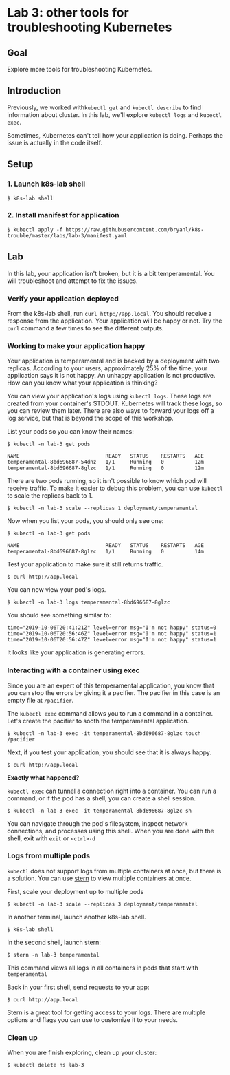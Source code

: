# Lab 3: other tools for troubleshooting Kubernetes

## Goal

Explore more tools for troubleshooting Kubernetes.

## Introduction

Previously, we worked with`kubectl get` and `kubectl describe` to find information about 
cluster. In this lab, we'll explore `kubectl logs` and `kubectl exec`.

Sometimes, Kubernetes can't tell how your application is doing. Perhaps the issue
is actually in the code itself. 

## Setup

### 1. Launch k8s-lab shell

`$ k8s-lab shell`

### 2. Install manifest for application

`$ kubectl apply -f https://raw.githubusercontent.com/bryanl/k8s-trouble/master/labs/lab-3/manifest.yaml`

## Lab

In this lab, your application isn't broken, but it is a bit temperamental. You will 
troubleshoot and attempt to fix the issues.

### Verify your application deployed

From the k8s-lab shell, run `curl http://app.local`. You should 
receive a response from the application. Your application will be happy or not. Try
the `curl` command a few times to see the different outputs.

### Working to make your application happy

Your application is temperamental and is backed by a deployment with two replicas.
According to your users, approximately 25% of the time, your application says it
is not happy. An unhappy application is not productive. How can you know what your
application is thinking?

You can view your application's logs using `kubectl logs`. These logs are created
from your container's STDOUT. Kubernetes will track these logs, so you can review
them later. There are also ways to forward your logs off a log service, but that
is beyond the scope of this workshop.

List your pods so you can know their names:

`$ kubectl -n lab-3 get pods`

```text
NAME                            READY   STATUS    RESTARTS   AGE
temperamental-8bd696687-54dnz   1/1     Running   0          12m
temperamental-8bd696687-8glzc   1/1     Running   0          12m
``` 

There are two pods running, so it isn't possible to know which pod will receive
traffic. To make it easier to debug this problem, you can use `kubectl` to scale
the replicas back to 1.

`$ kubectl -n lab-3 scale --replicas 1 deployment/temperamental`

Now when you list your pods, you should only see one:

`$ kubectl -n lab-3 get pods`

```text
NAME                            READY   STATUS    RESTARTS   AGE
temperamental-8bd696687-8glzc   1/1     Running   0          14m
```

Test your application to make sure it still returns traffic.

`$ curl http://app.local`

You can now view your pod's logs.

`$ kubectl -n lab-3 logs temperamental-8bd696687-8glzc`

You should see something similar to:

```text
time="2019-10-06T20:41:21Z" level=error msg="I'm not happy" status=0
time="2019-10-06T20:56:46Z" level=error msg="I'm not happy" status=1
time="2019-10-06T20:56:47Z" level=error msg="I'm not happy" status=1
```

It looks like your application is generating errors. 


### Interacting with a container using exec

Since you are an expert of this temperamental application, you know that you can 
stop the errors by giving it a pacifier. The pacifier in this case is an empty 
file at `/pacifier`.

The `kubectl exec` command allows you to run a command in a container. Let's create
the pacifier to sooth the temperamental application.

`$ kubectl -n lab-3 exec -it temperamental-8bd696687-8glzc touch /pacifier` 

Next, if you test your application, you should see that it is always happy.

`$ curl http://app.local`

**Exactly what happened?**

`kubectl exec` can tunnel a connection right into a container. You can run a
command, or if the pod has a shell, you can create a shell session. 

`$ kubectl -n lab-3 exec -it temperamental-8bd696687-8glzc sh`

You can navigate through the pod's filesystem, inspect network connections,
and processes using this shell. When you are done with the shell, exit with
`exit` or `<ctrl>-d`

### Logs from multiple pods

`kubectl` does not support logs from multiple containers at once, but there 
is a solution. You can use [stern](https://github.com/wercker/stern) to view
multiple containers at once.

First, scale your deployment up to multiple pods

`$ kubectl -n lab-3 scale --replicas 3 deployment/temperamental`

In another terminal, launch another k8s-lab shell. 

`$ k8s-lab shell`

In the second shell, launch stern:

`$ stern -n lab-3 temperamental`

This command views all logs in all containers in pods that start with
`temperamental`

Back in your first shell, send requests to your app:

`$ curl http://app.local`

Stern is a great tool for getting access to your logs. There are multiple 
options and flags you can use to customize it to your needs.

### Clean up

When you are finish exploring, clean up your cluster:

`$ kubectl delete ns lab-3`
